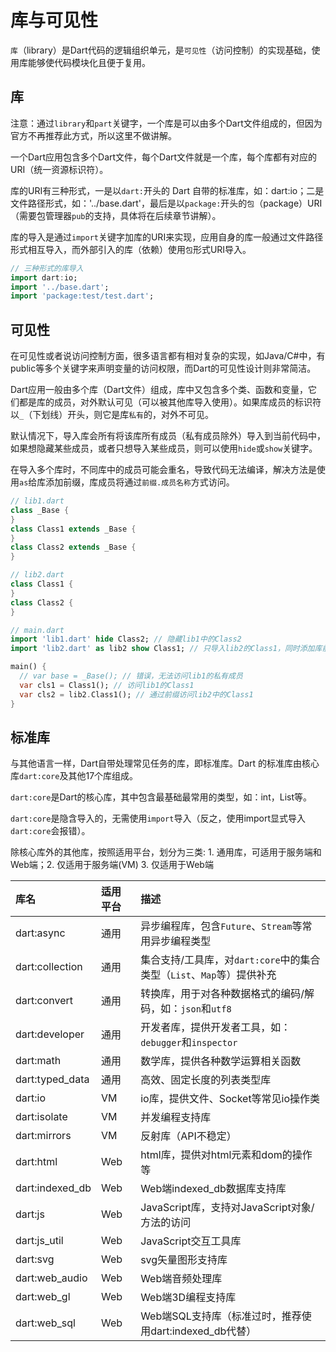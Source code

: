 # 库与可见性

`库`（library）是Dart代码的逻辑组织单元，是`可见性`（访问控制）的实现基础，使用库能够使代码模块化且便于复用。

## 库

注意：通过`library`和`part`关键字，一个库是可以由多个Dart文件组成的，但因为官方不再推荐此方式，所以这里不做讲解。

一个Dart应用包含多个Dart文件，每个Dart文件就是一个库，每个库都有对应的URI（统一资源标识符）。

库的URI有三种形式，一是以`dart:`开头的 Dart 自带的标准库，如：dart:io；二是文件路径形式，如：'../base.dart'，最后是以`package:`开头的`包`（package）URI（需要包管理器`pub`的支持，具体将在后续章节讲解）。

库的导入是通过`import`关键字加库的URI来实现，应用自身的库一般通过文件路径形式相互导入，而外部引入的库（依赖）使用`包`形式URI导入。

```dart
// 三种形式的库导入
import dart:io;
import '../base.dart';
import 'package:test/test.dart';
```

## 可见性

在可见性或者说访问控制方面，很多语言都有相对复杂的实现，如Java/C#中，有public等多个关键字来声明变量的访问权限，而Dart的可见性设计则非常简洁。

Dart应用一般由多个库（Dart文件）组成，库中又包含多个类、函数和变量，它们都是库的成员，对外默认可见（可以被其他库导入使用）。如果库成员的标识符以`_`（下划线）开头，则它是库`私有`的，对外不可见。

默认情况下，导入库会所有将该库所有成员（私有成员除外）导入到当前代码中，如果想隐藏某些成员，或者只想导入某些成员，则可以使用`hide`或`show`关键字。

在导入多个库时，不同库中的成员可能会重名，导致代码无法编译，解决方法是使用`as`给库添加前缀，库成员将通过`前缀.成员名称`方式访问。

```dart
// lib1.dart
class _Base {
}
class Class1 extends _Base {
}
class Class2 extends _Base {
}

// lib2.dart
class Class1 {
}
class Class2 {
}

// main.dart
import 'lib1.dart' hide Class2; // 隐藏lib1中的Class2
import 'lib2.dart' as lib2 show Class1; // 只导入lib2的Class1，同时添加库前缀lib2，避免Class1命名冲突

main() {
  // var base = _Base(); // 错误，无法访问lib1的私有成员
  var cls1 = Class1(); // 访问lib1的Class1
  var cls2 = lib2.Class1(); // 通过前缀访问lib2中的Class1
}
```

## 标准库

与其他语言一样，Dart自带处理常见任务的库，即标准库。Dart 的标准库由核心库`dart:core`及其他17个库组成。

`dart:core`是Dart的核心库，其中包含最基础最常用的类型，如：int，List等。

`dart:core`是隐含导入的，无需使用`import`导入（反之，使用import显式导入`dart:core`会报错）。

除核心库外的其他库，按照适用平台，划分为三类: 1. 通用库，可适用于服务端和Web端；2. 仅适用于服务端(VM) 3. 仅适用于Web端

| 库名 | 适用平台 | 描述 |
| :--- | :--- | :--- |
| dart:async | 通用 | 异步编程库，包含`Future`、`Stream`等常用异步编程类型 |
| dart:collection | 通用 | 集合支持/工具库，对`dart:core`中的集合类型（`List`、`Map`等）提供补充 |
| dart:convert | 通用 | 转换库，用于对各种数据格式的编码/解码，如：`json`和`utf8` |
| dart:developer | 通用 | 开发者库，提供开发者工具，如：`debugger`和`inspector` |
| dart:math | 通用 | 数学库，提供各种数学运算相关函数 |
| dart:typed_data | 通用 | 高效、固定长度的列表类型库 |
| dart:io | VM | io库，提供文件、Socket等常见io操作类 |
| dart:isolate | VM | 并发编程支持库 |
| dart:mirrors | VM | 反射库（API不稳定） |
| dart:html | Web | html库，提供对html元素和dom的操作等 |
| dart:indexed_db | Web | Web端indexed_db数据库支持库 |
| dart:js | Web | JavaScript库，支持对JavaScript对象/方法的访问 |
| dart:js_util | Web | JavaScript交互工具库 |
| dart:svg | Web | svg矢量图形支持库 |
| dart:web_audio | Web | Web端音频处理库 |
| dart:web_gl | Web | Web端3D编程支持库 |
| dart:web_sql | Web | Web端SQL支持库（标准过时，推荐使用dart:indexed_db代替） |
